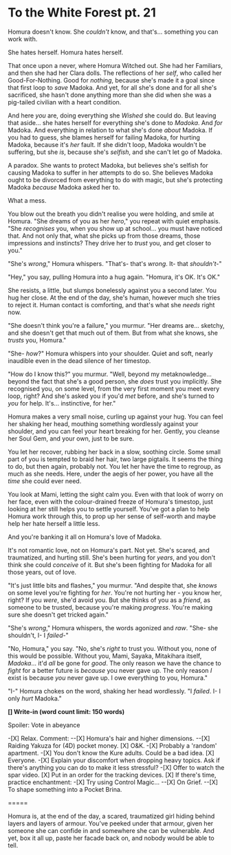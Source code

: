 # To the White Forest pt. 21

Homura doesn't know. She *couldn't* know, and that's... something you can work with.

She hates herself. Homura hates herself.

That once upon a never, where Homura Witched out. She had her Familiars, and then she had her Clara dolls. The reflections of her *self*, who called her Good-For-Nothing. Good for *nothing*, because she's made it a goal since that first loop to *save* Madoka. And yet, for all she's done and for all she's sacrificed, she hasn't done anything more than she did when she was a pig-tailed civilian with a heart condition.

And here *you* are, doing everything she *Wished* she could do. But leaving that aside... she hates herself for everything she's done to *Madoka*. And *for* Madoka. And everything in relation to what she's done *about* Madoka. If you had to guess, she blames herself for failing Madoka, for hurting Madoka, because it's *her* fault. If she didn't loop, Madoka wouldn't be suffering, but she *is*, because she's *selfish*, and she can't let go of Madoka.

A paradox. She wants to protect Madoka, but believes she's selfish for causing Madoka to suffer in her attempts to do so. She believes Madoka ought to be divorced from everything to do with magic, but she's protecting Madoka *because* Madoka asked her to.

What a mess.

You blow out the breath you didn't realise you were holding, and smile at Homura. "She dreams of you as her *hero*," you repeat with quiet emphasis. "She *recognises* you, when you show up at school... you must have noticed that. And not only that, what she picks up from those dreams, those impressions and instincts? They drive her to *trust* you, and get closer to you."

"She's *wrong*," Homura whispers. "That's- that's *wrong*. It- that *shouldn't-*"

"Hey," you say, pulling Homura into a hug again. "Homura, it's OK. It's OK."

She resists, a little, but slumps bonelessly against you a second later. You hug her close. At the end of the day, she's human, however much she tries to reject it. Human contact is comforting, and that's what she *needs* right now.

"She doesn't think you're a failure," you murmur. "Her dreams are... sketchy, and she doesn't get that much out of them. But from what she knows, she *trusts* you, Homura."

"She- *how*?" Homura whispers into your shoulder. Quiet and soft, nearly inaudible even in the dead silence of her timestop.

"How do I know this?" you murmur. "Well, beyond my metaknowledge... beyond the fact that she's a good person, she *does* trust you implicitly. She recognised you, on some level, from the very first moment you meet every loop, right? And she's asked you if you'd *met* before, and she's turned to *you* for help. It's... instinctive, for her."

Homura makes a very small noise, curling up against your hug. You can feel her shaking her head, mouthing something wordlessly against your shoulder, and you can feel your heart breaking for her. Gently, you cleanse her Soul Gem, and your own, just to be sure.

You let her recover, rubbing her back in a slow, soothing circle. Some small part of you is tempted to braid her hair, two large pigtails. It seems the thing to do, but then again, probably not. You let her have the time to regroup, as much as she needs. Here, under the aegis of her power, you have all the *time* she could ever need.

You look at Mami, letting the sight calm you. Even with that look of worry on her face, even with the colour-drained freeze of Homura's timestop, just looking at her still helps you to settle yourself. You've got a plan to help Homura work through this, to prop up her sense of self-worth and maybe help her hate herself a little less.

And you're banking it all on Homura's love of Madoka.

It's not romantic love, not on Homura's part. Not yet. She's scared, and traumatized, and hurting still. She's been hurting for *years*, and you don't think she could *conceive* of it. But she's been fighting for Madoka for all those years, out of love.

"It's just little bits and flashes," you murmur. "And despite that, she *knows* on some level you're fighting for *her*. You're not hurting her - you know her, right? If you *were*, she'd avoid you. But she thinks of you as a *friend*, as someone to be trusted, because you're making *progress*. You're making sure she doesn't get tricked again."

"She's *wrong*," Homura whispers, the words agonized and *raw*. "She- she shouldn't, I- I *failed-*"

"No, Homura," you say. "No, she's *right* to trust you. Without you, none of this would be possible. Without you, Mami, Sayaka, Mitakihara itself, *Madoka*... it'd *all* be gone for *good*. The only reason we have the chance to *fight* for a better future is *because* you never gave up. The only reason *I* exist is because *you* never gave up. I owe everything to you, Homura."

"I-" Homura chokes on the word, shaking her head wordlessly. "I *failed*. I- I only *hurt* Madoka."

**\[] Write-in (word count limit: 150 words)**

Spoiler: Vote in abeyance

-\[X] Relax. Comment:
\--\[X] Homura's hair and higher dimensions.
\--\[X] Raiding Yakuza for (4D) pocket money.
\[X] O\&K.
-\[X] Probably a 'random' apartment.
-\[X] You don't know the Kure adults. Could be a bad idea.
\[X] Everyone.
-\[X] Explain your discomfort when dropping heavy topics. Ask if there's anything you can do to make it less stressful?
-\[X] Offer to watch the spar video.
\[X] Put in an order for the tracking devices.
\[X] If there's time, practice enchantment:
-\[X] Try using Control Magic...
\--\[X] On Grief.
\--\[X] To shape something into a Pocket Brina.

\=====​

Homura is, at the end of the day, a scared, traumatized girl hiding behind layers and layers of armour. You've peeked under that armour, given her someone she can confide in and somewhere she can be vulnerable. And yet, box it all up, paste her facade back on, and nobody would be able to tell.
